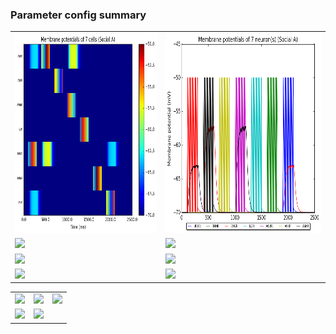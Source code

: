 ### Parameter config summary 
<table>

<tr>
  <td><a href="neurons_A_Social.png"/><img alt=" " src="neurons_A_Social.png" height="320"/></a></td>
  <td><a href="traces_neuron_Social_A.png"/><img alt=" " src="traces_neuron_Social_A.png" height="320"/></a></td>
</tr>

<tr>
  <td><a href="neuron_activity_A_Social.png"/><img alt=" " src="neuron_activity_A_Social.png" height="320"/></a></td>
  <td><a href="traces_neuron_activity_Social_A.png"/><img alt=" " src="traces_neuron_activity_Social_A.png" height="320"/></a></td>
</tr>

<tr>
  <td><a href="muscles_A_Social.png"/><img alt=" " src="muscles_A_Social.png" height="320"/></a></td>
  <td><a href="traces_muscles_Social_A.png"/><img alt=" " src="traces_muscles_Social_A.png" height="320"/></a></td>
</tr>

<tr>
  <td><a href="muscle_activity_A_Social.png"/><img alt=" " src="muscle_activity_A_Social.png" height="320"/></a></td>
  <td><a href="traces_muscles_activity_Social_A.png"/><img alt=" " src="traces_muscles_activity_Social_A.png" height="320"/></a></td>
</tr>
</table>
<table>

<tr><td><a href="c302_A_Social_exc_to_neurons.png"/><img alt=" " src="c302_A_Social_exc_to_neurons.png" height="320"/></a></td>

  <td><a href="c302_A_Social_inh_to_neurons.png"/><img alt=" " src="c302_A_Social_inh_to_neurons.png" height="320"/></a></td>

  <td><a href="c302_A_Social_elec_to_neurons.png"/><img alt=" " src="c302_A_Social_elec_to_neurons.png" height="320"/></a></td></tr>

<tr><td><a href="c302_A_Social_exc_to_muscles.png"/><img alt=" " src="c302_A_Social_exc_to_muscles.png" height="320"/></a></td>

  <td><a href="c302_A_Social_inh_to_muscles.png"/><img alt=" " src="c302_A_Social_inh_to_muscles.png" height="320"/></a></td></tr>
</table>
